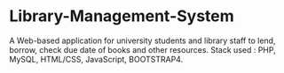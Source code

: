 # Library-Management-System
A Web-based application for university students and library staff to lend, borrow, check due date of books and other resources. 
Stack used : PHP, MySQL, HTML/CSS, JavaScript, BOOTSTRAP4.
